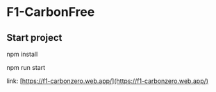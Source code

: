 # F1-CarbonFree

## Start project

npm install

npm run start

link: [https://f1-carbonzero.web.app/](https://f1-carbonzero.web.app/)
